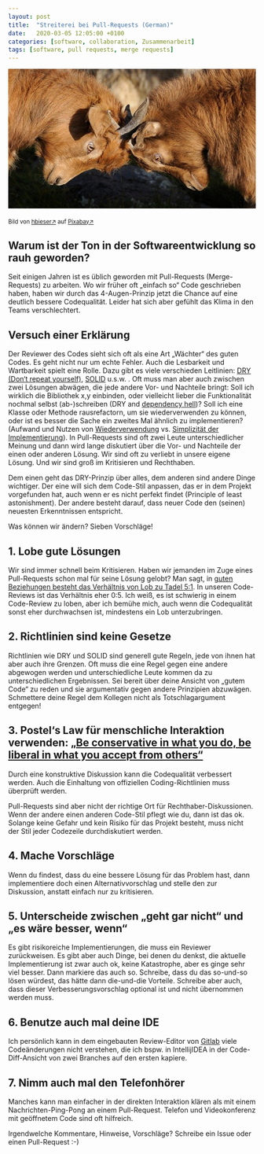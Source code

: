```yaml
---
layout: post
title:  "Streiterei bei Pull-Requests (German)"
date:   2020-03-05 12:05:00 +0100
categories: [software, collaboration, Zusammenarbeit]
tags: [software, pull requests, merge requests]
---
```


![Goats](/assets/goats.jpg)

<small>Bild von [hbieser&#8599;](https://pixabay.com/de/users/hbieser-343207/?utm_source=link-attribution) auf [Pixabay&#8599;](https://pixabay.com/de/?utm_source=link-attribution)</small>

## Warum ist der Ton in der Softwareentwicklung so rauh geworden?

Seit einigen Jahren ist es üblich geworden mit Pull-Requests (Merge-Requests) zu arbeiten. 
Wo wir früher oft „einfach so“ Code geschrieben haben,
haben wir durch das 4-Augen-Prinzip jetzt die Chance auf eine deutlich bessere Codequalität.
Leider hat sich aber gefühlt das Klima in den Teams verschlechtert. 

## Versuch einer Erklärung

Der Reviewer des Codes sieht sich oft als eine Art „Wächter“ des guten Codes. 
Es geht nicht nur um echte Fehler. Auch die Lesbarkeit und Wartbarkeit spielt eine Rolle. 
Dazu gibt es viele verschieden Leitlinien: [DRY (Don‘t repeat yourself)](https://de.wikipedia.org/wiki/Don%E2%80%99t_repeat_yourself), [SOLID](https://de.wikipedia.org/wiki/Prinzipien_objektorientierten_Designs#SOLID-Prinzipien) u.s.w. . 
Oft muss man aber auch zwischen zwei Lösungen abwägen, die jede andere Vor- und Nachteile bringt: 
Soll ich wirklich die Bibliothek x,y einbinden, oder vielleicht lieber die Funktionalität nochmal selbst (ab-)schreiben (DRY and [dependency hell](https://en.wikipedia.org/wiki/Dependency_hell))?
Soll ich eine Klasse oder Methode rausrefactorn, um sie wiederverwenden zu können, oder ist es besser die Sache ein zweites Mal ähnlich zu implementieren? (Aufwand und Nutzen von [Wiederverwendung](https://de.wikipedia.org/wiki/Wiederverwendbarkeit) vs. [Simplizität der Implementierung](https://de.wikipedia.org/wiki/KISS-Prinzip)). 
In Pull-Requests sind oft zwei Leute unterschiedlicher Meinung und dann wird lange diskutiert über die Vor- und Nachteile der einen oder anderen Lösung. 
Wir sind oft zu verliebt in unsere eigene Lösung. 
Und wir sind groß im Kritisieren und Rechthaben.

Dem einen geht das DRY-Prinzip über alles, dem anderen sind andere Dinge wichtiger. Der eine will sich dem Code-Stil anpassen, das er in dem Projekt vorgefunden hat, auch wenn er es nicht perfekt findet (Principle of least astonishment). Der andere besteht darauf, dass neuer Code den (seinen) neuesten Erkenntnissen entspricht. 

Was können wir ändern? Sieben Vorschläge!

## 1. Lobe gute Lösungen

Wir sind immer schnell beim Kritisieren. 
Haben wir jemanden im Zuge eines Pull-Requests schon mal für seine Lösung gelobt? 
Man sagt, in [guten Beziehungen besteht das Verhältnis von Lob zu Tadel 5:1](https://verhalten.wordpress.com/2013/11/22/lob-und-tadel-5-zu-1/). 
In unseren Code-Reviews ist das Verhältnis eher 0:5. 
Ich weiß, es ist schwierig in einem Code-Review zu loben, 
aber ich bemühe mich, auch wenn die Codequalität sonst eher durchwachsen ist, 
mindestens ein Lob unterzubringen.

## 2. Richtlinien sind keine Gesetze

Richtlinien wie DRY und SOLID sind generell gute Regeln, 
jede von ihnen hat aber auch ihre Grenzen. 
Oft muss die eine Regel gegen eine andere abgewogen werden und unterschiedliche Leute kommen da zu unterschiedlichen Ergebnissen. 
Sei bereit über deine Ansicht von „gutem Code“ zu reden und sie argumentativ gegen andere Prinzipien abzuwägen. 
Schmettere deine Regel dem Kollegen nicht als Totschlagargument entgegen!
 

## 3. Postel‘s Law für menschliche Interaktion verwenden: [„Be conservative in what you do, be liberal in what you accept from others“](https://de.wikipedia.org/wiki/Robustheitsgrundsatz)

Durch eine konstruktive Diskussion kann die Codequalität verbessert werden.
Auch die Einhaltung von offiziellen Coding-Richtlinien muss überprüft werden.

Pull-Requests sind aber nicht der richtige Ort für Rechthaber-Diskussionen. 
Wenn der andere einen anderen Code-Stil pflegt wie du, dann ist das ok. 
Solange keine Gefahr und kein Risiko für das Projekt besteht, 
muss nicht der Stil jeder Codezeile durchdiskutiert werden.

## 4. Mache Vorschläge

Wenn du findest, dass du eine bessere Lösung für das Problem hast, 
dann implementiere doch einen Alternativvorschlag und stelle den zur Diskussion, 
anstatt einfach nur zu kritisieren.

## 5. Unterscheide zwischen „geht gar nicht“ und „es wäre besser, wenn“

Es gibt risikoreiche Implementierungen, die muss ein Reviewer zurückweisen. 
Es gibt aber auch Dinge, bei denen du denkst, 
die aktuelle Implementierung ist zwar auch ok, keine Katastrophe, 
aber es ginge sehr viel besser. Dann markiere das auch so. 
Schreibe, dass du das so-und-so lösen würdest, das hätte dann die-und-die Vorteile.
Schreibe aber auch, dass dieser Verbesserungsvorschlag optional ist und nicht übernommen werden muss. 

## 6. Benutze auch mal deine IDE

Ich persönlich kann in dem eingebauten Review-Editor von [Gitlab](https://gitlab.com/explore) viele Codeänderungen nicht verstehen, 
die ich bspw. in IntellijIDEA in der Code-Diff-Ansicht von zwei Branches auf den ersten kapiere.
 

## 7. Nimm auch mal den Telefonhörer

Manches kann man einfacher in der direkten Interaktion klären als mit einem Nachrichten-Ping-Pong an einem Pull-Request.
Telefon und Videokonferenz mit geöffnetem Code sind oft hilfreich.

Irgendwelche Kommentare, Hinweise, Vorschläge? Schreibe ein Issue oder einen Pull-Request :-) 
